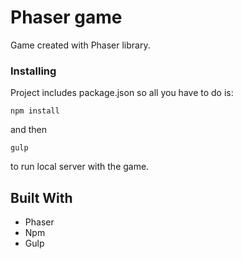 # Phaser game

Game created with Phaser library.


### Installing

Project includes package.json so all you have to do is:

```
npm install
```
and then

```
gulp
```

to run local server with the game.



## Built With

* Phaser
* Npm
* Gulp

